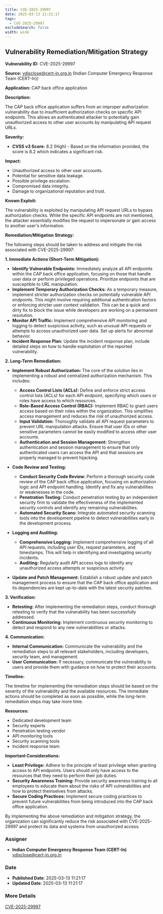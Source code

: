 ```yaml
---
title: CVE-2025-29997
date: 2025-03-13 11:21:17
tags:
  - CVE-2025-29997
excludeSearch: false
width: wide
---
```


## Vulnerability Remediation/Mitigation Strategy

**Vulnerability ID:** CVE-2025-29997

**Source:** vdisclose@cert-in.org.in (Indian Computer Emergency Response Team (CERT-In))

**Application:** CAP back office application

**Description:**

The CAP back office application suffers from an improper authorization vulnerability due to insufficient authorization checks on specific API endpoints. This allows an authenticated attacker to potentially gain unauthorized access to other user accounts by manipulating API request URLs.

**Severity:**

*   **CVSS v3 Score:** 8.2 (High) - Based on the information provided, the score is 8.2 which indicates a significant risk.

**Impact:**

*   Unauthorized access to other user accounts.
*   Potential for sensitive data leakage.
*   Possible privilege escalation.
*   Compromised data integrity.
*   Damage to organizational reputation and trust.

**Known Exploit:**

The vulnerability is exploited by manipulating API request URLs to bypass authorization checks.  While the specific API endpoints are not mentioned, the attacker essentially modifies the request to impersonate or gain access to another user's information.

**Remediation/Mitigation Strategy:**

The following steps should be taken to address and mitigate the risk associated with CVE-2025-29997:

**1. Immediate Actions (Short-Term Mitigation):**

*   **Identify Vulnerable Endpoints:**  Immediately analyze all API endpoints within the CAP back office application, focusing on those that handle user data or perform privileged operations.  Prioritize endpoints that are susceptible to URL manipulation.
*   **Implement Temporary Authorization Checks:**  As a temporary measure, implement stricter authorization checks on potentially vulnerable API endpoints.  This might involve requiring additional authentication factors or enforcing stricter user context validation. This can be a quick and dirty fix to block the issue while developers are working on a permanent resolution.
*   **Monitor API Traffic:**  Implement comprehensive API monitoring and logging to detect suspicious activity, such as unusual API requests or attempts to access unauthorized user data.  Set up alerts for abnormal behavior.
*   **Incident Response Plan:** Update the incident response plan, include detailed steps on how to handle exploitation of the reported vulnerability.

**2. Long-Term Remediation:**

*   **Implement Robust Authorization:**  The core of the solution lies in implementing a robust and centralized authorization mechanism. This includes:
    *   **Access Control Lists (ACLs):** Define and enforce strict access control lists (ACLs) for each API endpoint, specifying which users or roles have access to which resources.
    *   **Role-Based Access Control (RBAC):** Implement RBAC to grant users access based on their roles within the organization. This simplifies access management and reduces the risk of unauthorized access.
    *   **Input Validation:**  Thoroughly validate all API request parameters to prevent URL manipulation attacks. Ensure that user IDs or other sensitive parameters cannot be easily modified to access other user accounts.
    *   **Authentication and Session Management:**  Strengthen authentication and session management to ensure that only authenticated users can access the API and that sessions are properly managed to prevent hijacking.

*   **Code Review and Testing:**
    *   **Conduct Security Code Review:** Perform a thorough security code review of the CAP back office application, focusing on authorization logic and API endpoint handling.  Identify and fix any vulnerabilities or weaknesses in the code.
    *   **Penetration Testing:** Conduct penetration testing by an independent security firm to validate the effectiveness of the implemented security controls and identify any remaining vulnerabilities.
    *   **Automated Security Scans:** Integrate automated security scanning tools into the development pipeline to detect vulnerabilities early in the development process.

*   **Logging and Auditing:**
    *   **Comprehensive Logging:**  Implement comprehensive logging of all API requests, including user IDs, request parameters, and timestamps.  This will help in identifying and investigating security incidents.
    *   **Auditing:** Regularly audit API access logs to identify any unauthorized access attempts or suspicious activity.

*   **Update and Patch Management:**  Establish a robust update and patch management process to ensure that the CAP back office application and its dependencies are kept up-to-date with the latest security patches.

**3. Verification:**

*   **Retesting:** After implementing the remediation steps, conduct thorough retesting to verify that the vulnerability has been successfully addressed.
*   **Continuous Monitoring:** Implement continuous security monitoring to detect and respond to any new vulnerabilities or attacks.

**4. Communication:**

*   **Internal Communication:** Communicate the vulnerability and the remediation steps to all relevant stakeholders, including developers, security team, and management.
*   **User Communication:**  If necessary, communicate the vulnerability to users and provide them with guidance on how to protect their accounts.

**Timeline:**

The timeline for implementing the remediation steps should be based on the severity of the vulnerability and the available resources.  The immediate actions should be completed as soon as possible, while the long-term remediation steps may take more time.

**Resources:**

*   Dedicated development team
*   Security experts
*   Penetration testing vendor
*   API monitoring tools
*   Security scanning tools
*   Incident response team

**Important Considerations:**

*   **Least Privilege:** Adhere to the principle of least privilege when granting access to API endpoints.  Users should only have access to the resources that they need to perform their job duties.
*   **Security Awareness Training:**  Provide security awareness training to all employees to educate them about the risks of API vulnerabilities and how to protect themselves from attacks.
*   **Secure Coding Practices:**  Implement secure coding practices to prevent future vulnerabilities from being introduced into the CAP back office application.

By implementing the above remediation and mitigation strategy, the organization can significantly reduce the risk associated with CVE-2025-29997 and protect its data and systems from unauthorized access.

### Assigner
- **Indian Computer Emergency Response Team (CERT-In)** <vdisclose@cert-in.org.in>

### Date
- **Published Date**: 2025-03-13 11:21:17
- **Updated Date**: 2025-03-13 11:21:17

### More Details
[CVE-2025-29997](https://www.cvedetails.com/cve/CVE-2025-29997)